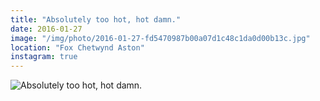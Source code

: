 ```yaml
---
title: "Absolutely too hot, hot damn."
date: 2016-01-27
image: "/img/photo/2016-01-27-fd5470987b00a07d1c48c1da0d00b13c.jpg"
location: "Fox Chetwynd Aston"
instagram: true
---
```


![Absolutely too hot, hot damn.](/img/photo/2016-01-27-fd5470987b00a07d1c48c1da0d00b13c.jpg)
